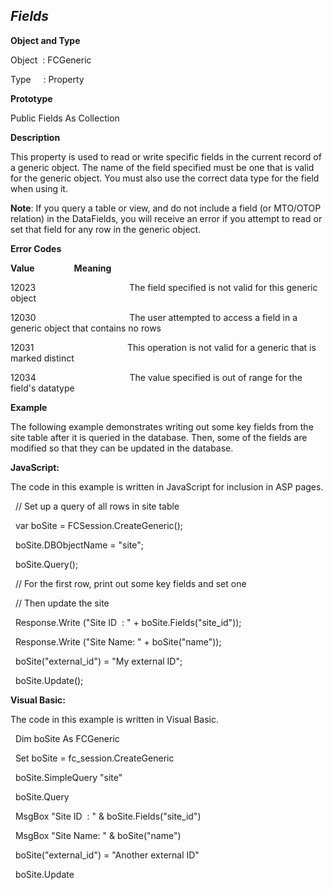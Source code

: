 _Fields_
--------

**Object and Type**

Object  : FCGeneric

Type     : Property

**Prototype**

Public Fields As Collection

**Description**

This property is used to read or write specific fields in the current record of a generic object. The name of the field specified must be one that is valid for the generic object. You must also use the correct data type for the field when using it.

**Note**: If you query a table or view, and do not include a field (or MTO/OTOP relation) in the DataFields, you will receive an error if you attempt to read or set that field for any row in the generic object.

**Error Codes**

**Value**                **Meaning**

12023                                      The field specified is not valid for this generic object

12030                                      The user attempted to access a field in a generic object that contains no rows

12031                                      This operation is not valid for a generic that is marked distinct

12034                                      The value specified is out of range for the field's datatype

**Example**

The following example demonstrates writing out some key fields from the site table after it is queried in the database. Then, some of the fields are modified so that they can be updated in the database.  
  
**JavaScript:**

The code in this example is written in JavaScript for inclusion in ASP pages.

  // Set up a query of all rows in site table

  var boSite = FCSession.CreateGeneric();

  boSite.DBObjectName = "site";

  boSite.Query();

  // For the first row, print out some key fields and set one

  // Then update the site

  Response.Write ("Site ID  : " + boSite.Fields("site_id"));

  Response.Write ("Site Name: " + boSite("name"));

  boSite("external_id") = "My external ID";

  boSite.Update();

**Visual Basic:**

The code in this example is written in Visual Basic.

  Dim boSite As FCGeneric

  Set boSite = fc_session.CreateGeneric

  boSite.SimpleQuery "site"

  boSite.Query

  MsgBox "Site ID  : " & boSite.Fields("site_id")

  MsgBox "Site Name: " & boSite("name")

  boSite("external_id") = "Another external ID"

  boSite.Update